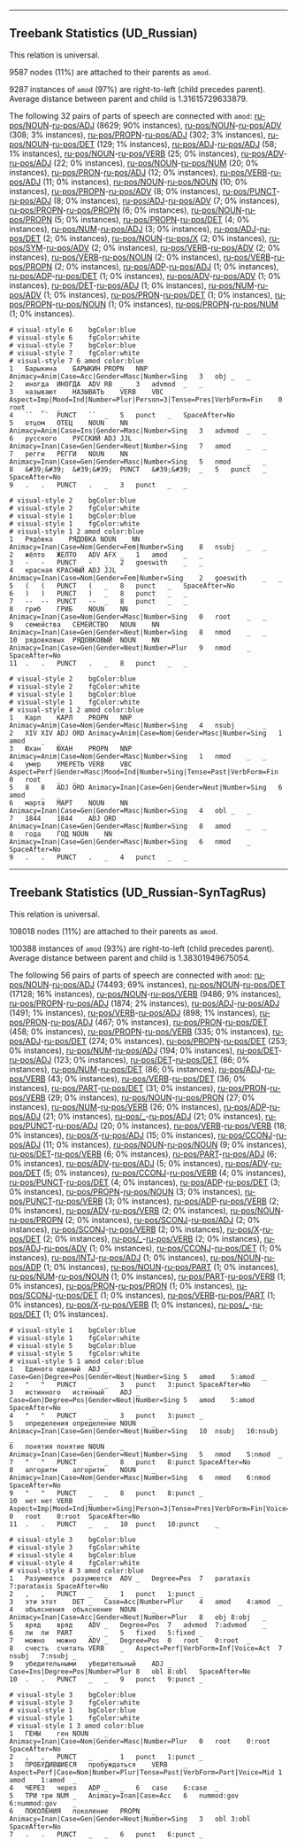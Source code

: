 

--------------------------------------------------------------------------------

## Treebank Statistics (UD_Russian)

This relation is universal.

9587 nodes (11%) are attached to their parents as `amod`.

9287 instances of `amod` (97%) are right-to-left (child precedes parent).
Average distance between parent and child is 1.31615729633879.

The following 32 pairs of parts of speech are connected with `amod`: [ru-pos/NOUN]()-[ru-pos/ADJ]() (8629; 90% instances), [ru-pos/NOUN]()-[ru-pos/ADV]() (308; 3% instances), [ru-pos/PROPN]()-[ru-pos/ADJ]() (302; 3% instances), [ru-pos/NOUN]()-[ru-pos/DET]() (129; 1% instances), [ru-pos/ADJ]()-[ru-pos/ADJ]() (58; 1% instances), [ru-pos/NOUN]()-[ru-pos/VERB]() (25; 0% instances), [ru-pos/ADV]()-[ru-pos/ADJ]() (22; 0% instances), [ru-pos/NOUN]()-[ru-pos/NUM]() (20; 0% instances), [ru-pos/PRON]()-[ru-pos/ADJ]() (12; 0% instances), [ru-pos/VERB]()-[ru-pos/ADJ]() (11; 0% instances), [ru-pos/NOUN]()-[ru-pos/NOUN]() (10; 0% instances), [ru-pos/PROPN]()-[ru-pos/ADV]() (8; 0% instances), [ru-pos/PUNCT]()-[ru-pos/ADJ]() (8; 0% instances), [ru-pos/ADJ]()-[ru-pos/ADV]() (7; 0% instances), [ru-pos/PROPN]()-[ru-pos/PROPN]() (6; 0% instances), [ru-pos/NOUN]()-[ru-pos/PROPN]() (5; 0% instances), [ru-pos/PROPN]()-[ru-pos/DET]() (4; 0% instances), [ru-pos/NUM]()-[ru-pos/ADJ]() (3; 0% instances), [ru-pos/ADJ]()-[ru-pos/DET]() (2; 0% instances), [ru-pos/NOUN]()-[ru-pos/X]() (2; 0% instances), [ru-pos/SYM]()-[ru-pos/ADV]() (2; 0% instances), [ru-pos/VERB]()-[ru-pos/ADV]() (2; 0% instances), [ru-pos/VERB]()-[ru-pos/NOUN]() (2; 0% instances), [ru-pos/VERB]()-[ru-pos/PROPN]() (2; 0% instances), [ru-pos/ADP]()-[ru-pos/ADJ]() (1; 0% instances), [ru-pos/ADP]()-[ru-pos/DET]() (1; 0% instances), [ru-pos/ADV]()-[ru-pos/ADV]() (1; 0% instances), [ru-pos/DET]()-[ru-pos/ADJ]() (1; 0% instances), [ru-pos/NUM]()-[ru-pos/ADV]() (1; 0% instances), [ru-pos/PRON]()-[ru-pos/DET]() (1; 0% instances), [ru-pos/PROPN]()-[ru-pos/NOUN]() (1; 0% instances), [ru-pos/PROPN]()-[ru-pos/NUM]() (1; 0% instances).


~~~ conllu
# visual-style 6	bgColor:blue
# visual-style 6	fgColor:white
# visual-style 7	bgColor:blue
# visual-style 7	fgColor:white
# visual-style 7 6 amod	color:blue
1	Барыкина	БАРЫКИН	PROPN	NNP	Animacy=Anim|Case=Acc|Gender=Masc|Number=Sing	3	obj	_	_
2	иногда	ИНОГДА	ADV	RB	_	3	advmod	_	_
3	называют	НАЗЫВАТЬ	VERB	VBC	Aspect=Imp|Mood=Ind|Number=Plur|Person=3|Tense=Pres|VerbForm=Fin	0	root	_	_
4	``	``	PUNCT	``	_	5	punct	_	SpaceAfter=No
5	отцом	ОТЕЦ	NOUN	NN	Animacy=Anim|Case=Ins|Gender=Masc|Number=Sing	3	advmod	_	_
6	русского	РУССКИЙ	ADJ	JJL	Animacy=Inan|Case=Gen|Gender=Neut|Number=Sing	7	amod	_	_
7	регги	РЕГГИ	NOUN	NN	Animacy=Inan|Case=Gen|Gender=Masc|Number=Sing	5	nmod	_	_
8	&#39;&#39;	&#39;&#39;	PUNCT	&#39;&#39;	_	5	punct	_	SpaceAfter=No
9	.	.	PUNCT	.	_	3	punct	_	_

~~~


~~~ conllu
# visual-style 2	bgColor:blue
# visual-style 2	fgColor:white
# visual-style 1	bgColor:blue
# visual-style 1	fgColor:white
# visual-style 1 2 amod	color:blue
1	Рядо́вка	РЯДОВКА	NOUN	NN	Animacy=Inan|Case=Nom|Gender=Fem|Number=Sing	8	nsubj	_	_
2	жёлто	ЖЕЛТО	ADV	AFX	_	1	amod	_	_
3	-	-	PUNCT	-	_	2	goeswith	_	_
4	красная	КРАСНЫЙ	ADJ	JJL	Animacy=Inan|Case=Nom|Gender=Fem|Number=Sing	2	goeswith	_	_
5	(	(	PUNCT	(	_	8	punct	_	SpaceAfter=No
6	)	)	PUNCT	)	_	8	punct	_	_
7	--	--	PUNCT	--	_	8	punct	_	_
8	гриб	ГРИБ	NOUN	NN	Animacy=Inan|Case=Nom|Gender=Masc|Number=Sing	0	root	_	_
9	семейства	СЕМЕЙСТВО	NOUN	NN	Animacy=Inan|Case=Gen|Gender=Neut|Number=Sing	8	nmod	_	_
10	рядовковых	РЯДОВКОВЫЙ	NOUN	NN	Animacy=Inan|Case=Gen|Gender=Neut|Number=Plur	9	nmod	_	SpaceAfter=No
11	.	.	PUNCT	.	_	8	punct	_	_

~~~


~~~ conllu
# visual-style 2	bgColor:blue
# visual-style 2	fgColor:white
# visual-style 1	bgColor:blue
# visual-style 1	fgColor:white
# visual-style 1 2 amod	color:blue
1	Карл	КАРЛ	PROPN	NNP	Animacy=Anim|Case=Nom|Gender=Masc|Number=Sing	4	nsubj	_	_
2	XIV	XIV	ADJ	ORD	Animacy=Anim|Case=Nom|Gender=Masc|Number=Sing	1	amod	_	_
3	Юхан	ЮХАН	PROPN	NNP	Animacy=Anim|Case=Nom|Gender=Masc|Number=Sing	1	nmod	_	_
4	умер	УМЕРЕТЬ	VERB	VBC	Aspect=Perf|Gender=Masc|Mood=Ind|Number=Sing|Tense=Past|VerbForm=Fin	0	root	_	_
5	8	8	ADJ	ORD	Animacy=Inan|Case=Gen|Gender=Neut|Number=Sing	6	amod	_	_
6	марта	МАРТ	NOUN	NN	Animacy=Inan|Case=Gen|Gender=Masc|Number=Sing	4	obl	_	_
7	1844	1844	ADJ	ORD	Animacy=Inan|Case=Gen|Gender=Masc|Number=Sing	8	amod	_	_
8	года	ГОД	NOUN	NN	Animacy=Inan|Case=Gen|Gender=Masc|Number=Sing	6	nmod	_	SpaceAfter=No
9	.	.	PUNCT	.	_	4	punct	_	_

~~~




--------------------------------------------------------------------------------

## Treebank Statistics (UD_Russian-SynTagRus)

This relation is universal.

108018 nodes (11%) are attached to their parents as `amod`.

100388 instances of `amod` (93%) are right-to-left (child precedes parent).
Average distance between parent and child is 1.38301949675054.

The following 56 pairs of parts of speech are connected with `amod`: [ru-pos/NOUN]()-[ru-pos/ADJ]() (74493; 69% instances), [ru-pos/NOUN]()-[ru-pos/DET]() (17128; 16% instances), [ru-pos/NOUN]()-[ru-pos/VERB]() (9486; 9% instances), [ru-pos/PROPN]()-[ru-pos/ADJ]() (1874; 2% instances), [ru-pos/ADJ]()-[ru-pos/ADJ]() (1491; 1% instances), [ru-pos/VERB]()-[ru-pos/ADJ]() (898; 1% instances), [ru-pos/PRON]()-[ru-pos/ADJ]() (467; 0% instances), [ru-pos/PRON]()-[ru-pos/DET]() (458; 0% instances), [ru-pos/PROPN]()-[ru-pos/VERB]() (335; 0% instances), [ru-pos/ADJ]()-[ru-pos/DET]() (274; 0% instances), [ru-pos/PROPN]()-[ru-pos/DET]() (253; 0% instances), [ru-pos/NUM]()-[ru-pos/ADJ]() (194; 0% instances), [ru-pos/DET]()-[ru-pos/ADJ]() (123; 0% instances), [ru-pos/DET]()-[ru-pos/DET]() (86; 0% instances), [ru-pos/NUM]()-[ru-pos/DET]() (86; 0% instances), [ru-pos/ADJ]()-[ru-pos/VERB]() (43; 0% instances), [ru-pos/VERB]()-[ru-pos/DET]() (36; 0% instances), [ru-pos/PART]()-[ru-pos/DET]() (31; 0% instances), [ru-pos/PRON]()-[ru-pos/VERB]() (29; 0% instances), [ru-pos/NOUN]()-[ru-pos/PRON]() (27; 0% instances), [ru-pos/NUM]()-[ru-pos/VERB]() (26; 0% instances), [ru-pos/ADP]()-[ru-pos/ADJ]() (21; 0% instances), [ru-pos/_]()-[ru-pos/ADJ]() (21; 0% instances), [ru-pos/PUNCT]()-[ru-pos/ADJ]() (20; 0% instances), [ru-pos/VERB]()-[ru-pos/VERB]() (18; 0% instances), [ru-pos/X]()-[ru-pos/ADJ]() (15; 0% instances), [ru-pos/CCONJ]()-[ru-pos/ADJ]() (11; 0% instances), [ru-pos/NOUN]()-[ru-pos/NOUN]() (9; 0% instances), [ru-pos/DET]()-[ru-pos/VERB]() (6; 0% instances), [ru-pos/PART]()-[ru-pos/ADJ]() (6; 0% instances), [ru-pos/ADV]()-[ru-pos/ADJ]() (5; 0% instances), [ru-pos/ADV]()-[ru-pos/DET]() (5; 0% instances), [ru-pos/CCONJ]()-[ru-pos/VERB]() (4; 0% instances), [ru-pos/PUNCT]()-[ru-pos/DET]() (4; 0% instances), [ru-pos/ADP]()-[ru-pos/DET]() (3; 0% instances), [ru-pos/PROPN]()-[ru-pos/NOUN]() (3; 0% instances), [ru-pos/PUNCT]()-[ru-pos/VERB]() (3; 0% instances), [ru-pos/ADP]()-[ru-pos/VERB]() (2; 0% instances), [ru-pos/ADV]()-[ru-pos/VERB]() (2; 0% instances), [ru-pos/NOUN]()-[ru-pos/PROPN]() (2; 0% instances), [ru-pos/SCONJ]()-[ru-pos/ADJ]() (2; 0% instances), [ru-pos/SCONJ]()-[ru-pos/VERB]() (2; 0% instances), [ru-pos/X]()-[ru-pos/DET]() (2; 0% instances), [ru-pos/_]()-[ru-pos/VERB]() (2; 0% instances), [ru-pos/ADJ]()-[ru-pos/ADV]() (1; 0% instances), [ru-pos/CCONJ]()-[ru-pos/DET]() (1; 0% instances), [ru-pos/INTJ]()-[ru-pos/ADJ]() (1; 0% instances), [ru-pos/NOUN]()-[ru-pos/ADP]() (1; 0% instances), [ru-pos/NOUN]()-[ru-pos/PART]() (1; 0% instances), [ru-pos/NUM]()-[ru-pos/NOUN]() (1; 0% instances), [ru-pos/PART]()-[ru-pos/VERB]() (1; 0% instances), [ru-pos/PRON]()-[ru-pos/PRON]() (1; 0% instances), [ru-pos/SCONJ]()-[ru-pos/DET]() (1; 0% instances), [ru-pos/VERB]()-[ru-pos/PART]() (1; 0% instances), [ru-pos/X]()-[ru-pos/VERB]() (1; 0% instances), [ru-pos/_]()-[ru-pos/DET]() (1; 0% instances).


~~~ conllu
# visual-style 1	bgColor:blue
# visual-style 1	fgColor:white
# visual-style 5	bgColor:blue
# visual-style 5	fgColor:white
# visual-style 5 1 amod	color:blue
1	Единого	единый	ADJ	_	Case=Gen|Degree=Pos|Gender=Neut|Number=Sing	5	amod	5:amod	_
2	"	"	PUNCT	_	_	3	punct	3:punct	SpaceAfter=No
3	истинного	истинный	ADJ	_	Case=Gen|Degree=Pos|Gender=Neut|Number=Sing	5	amod	5:amod	SpaceAfter=No
4	"	"	PUNCT	_	_	3	punct	3:punct	_
5	определения	определение	NOUN	_	Animacy=Inan|Case=Gen|Gender=Neut|Number=Sing	10	nsubj	10:nsubj	_
6	понятия	понятие	NOUN	_	Animacy=Inan|Case=Gen|Gender=Neut|Number=Sing	5	nmod	5:nmod	_
7	"	"	PUNCT	_	_	8	punct	8:punct	SpaceAfter=No
8	алгоритм	алгоритм	NOUN	_	Animacy=Inan|Case=Nom|Gender=Masc|Number=Sing	6	nmod	6:nmod	SpaceAfter=No
9	"	"	PUNCT	_	_	8	punct	8:punct	_
10	нет	нет	VERB	_	Aspect=Imp|Mood=Ind|Number=Sing|Person=3|Tense=Pres|VerbForm=Fin|Voice=Act	0	root	0:root	SpaceAfter=No
11	.	.	PUNCT	_	_	10	punct	10:punct	_

~~~


~~~ conllu
# visual-style 3	bgColor:blue
# visual-style 3	fgColor:white
# visual-style 4	bgColor:blue
# visual-style 4	fgColor:white
# visual-style 4 3 amod	color:blue
1	Разумеется	разумеется	ADV	_	Degree=Pos	7	parataxis	7:parataxis	SpaceAfter=No
2	,	,	PUNCT	_	_	1	punct	1:punct	_
3	эти	этот	DET	_	Case=Acc|Number=Plur	4	amod	4:amod	_
4	объяснения	объяснение	NOUN	_	Animacy=Inan|Case=Acc|Gender=Neut|Number=Plur	8	obj	8:obj	_
5	вряд	вряд	ADV	_	Degree=Pos	7	advmod	7:advmod	_
6	ли	ли	PART	_	_	5	fixed	5:fixed	_
7	можно	можно	ADV	_	Degree=Pos	0	root	0:root	_
8	счесть	считать	VERB	_	Aspect=Perf|VerbForm=Inf|Voice=Act	7	nsubj	7:nsubj	_
9	убедительными	убедительный	ADJ	_	Case=Ins|Degree=Pos|Number=Plur	8	obl	8:obl	SpaceAfter=No
10	.	.	PUNCT	_	_	9	punct	9:punct	_

~~~


~~~ conllu
# visual-style 3	bgColor:blue
# visual-style 3	fgColor:white
# visual-style 1	bgColor:blue
# visual-style 1	fgColor:white
# visual-style 1 3 amod	color:blue
1	ГЕНЫ	ген	NOUN	_	Animacy=Inan|Case=Nom|Gender=Masc|Number=Plur	0	root	0:root	SpaceAfter=No
2	,	,	PUNCT	_	_	1	punct	1:punct	_
3	ПРОБУДИВШИЕСЯ	пробуждаться	VERB	_	Aspect=Perf|Case=Nom|Number=Plur|Tense=Past|VerbForm=Part|Voice=Mid	1	amod	1:amod	_
4	ЧЕРЕЗ	через	ADP	_	_	6	case	6:case	_
5	ТРИ	три	NUM	_	Animacy=Inan|Case=Acc	6	nummod:gov	6:nummod:gov	_
6	ПОКОЛЕНИЯ	поколение	PROPN	_	Animacy=Inan|Case=Gen|Gender=Neut|Number=Sing	3	obl	3:obl	SpaceAfter=No
7	.	.	PUNCT	_	_	6	punct	6:punct	_

~~~



